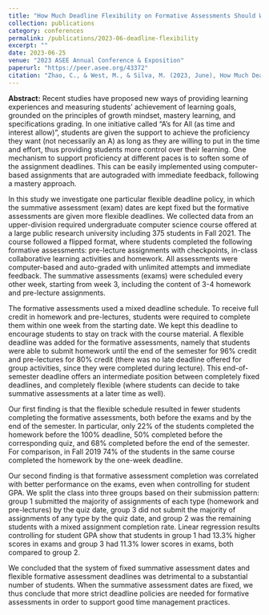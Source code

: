 ```yaml
---
title: "How Much Deadline Flexibility on Formative Assessments Should We Be Giving to Our Students?"
collection: publications
category: conferences
permalink: /publications/2023-06-deadline-flexibility
excerpt: ""
date: 2023-06-25
venue: "2023 ASEE Annual Conference & Exposition"
paperurl: "https://peer.asee.org/43372"
citation: "Zhao, C., & West, M., & Silva, M. (2023, June), How Much Deadline Flexibility on Formative Assessments Should We Be Giving to Our Students? Paper presented at 2023 ASEE Annual Conference & Exposition, Baltimore , Maryland. 10.18260/1-2--43372"
---
```


**Abstract:** Recent studies have proposed new ways of providing learning experiences and measuring students’ achievement of learning goals, grounded on the principles of growth mindset, mastery learning, and specifications grading. In one initiative called “A’s for All (as time and interest allow)”, students are given the support to achieve the proficiency they want (not necessarily an A) as long as they are willing to put in the time and effort, thus providing students more control over their learning. One mechanism to support proficiency at different paces is to soften some of the assignment deadlines. This can be easily implemented using computer-based assignments that are autograded with immediate feedback, following a mastery approach.

In this study we investigate one particular flexible deadline policy, in which the summative assessment (exam) dates are kept fixed but the formative assessments are given more flexible deadlines. We collected data from an upper-division required undergraduate computer science course offered at a large public research university including 375 students in Fall 2021. The course followed a flipped format, where students completed the following formative assessments: pre-lecture assignments with checkpoints, in-class collaborative learning activities and homework. All assessments were computer-based and auto-graded with unlimited attempts and immediate feedback. The summative assessments (exams) were scheduled every other week, starting from week 3, including the content of 3-4 homework and pre-lecture assignments.

The formative assessments used a mixed deadline schedule. To receive full credit in homework and pre-lectures, students were required to complete them within one week from the starting date. We kept this deadline to encourage students to stay on track with the course material. A flexible deadline was added for the formative assessments, namely that students were able to submit homework until the end of the semester for 96% credit and pre-lectures for 80% credit (there was no late deadline offered for group activities, since they were completed during lecture). This end-of-semester deadline offers an intermediate position between completely fixed deadlines, and completely flexible (where students can decide to take summative assessments at a later time as well).

Our first finding is that the flexible schedule resulted in fewer students completing the formative assessments, both before the exams and by the end of the semester. In particular, only 22% of the students completed the homework before the 100% deadline, 50% completed before the corresponding quiz, and 68% completed before the end of the semester. For comparison, in Fall 2019 74% of the students in the same course completed the homework by the one-week deadline.

Our second finding is that formative assessment completion was correlated with better performance on the exams, even when controlling for student GPA. We split the class into three groups based on their submission pattern: group 1 submitted the majority of assignments of each type (homework and pre-lectures) by the quiz date, group 3 did not submit the majority of assignments of any type by the quiz date, and group 2 was the remaining students with a mixed assignment completion rate. Linear regression results controlling for student GPA show that students in group 1 had 13.3% higher scores in exams and group 3 had 11.3% lower scores in exams, both compared to group 2.

We concluded that the system of fixed summative assessment dates and flexible formative assessment deadlines was detrimental to a substantial number of students. When the summative assessment dates are fixed, we thus conclude that more strict deadline policies are needed for formative assessments in order to support good time management practices.


